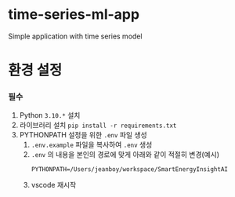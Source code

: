 # time-series-ml-app
Simple application with time series model

# 환경 설정
### 필수
1. Python `3.10.*` 설치
1. 라이브러리 설치 ```pip install -r requirements.txt```
1. PYTHONPATH 설정을 위한 `.env` 파일 생성
    1. `.env.example` 파일을 복사하여 `.env` 생성
    1. `.env` 의 내용을 본인의 경로에 맞게 아래와 같이 적절히 변경(예시)
        ```
        PYTHONPATH=/Users/jeanboy/workspace/SmartEnergyInsightAI
        ```
    1. vscode 재시작